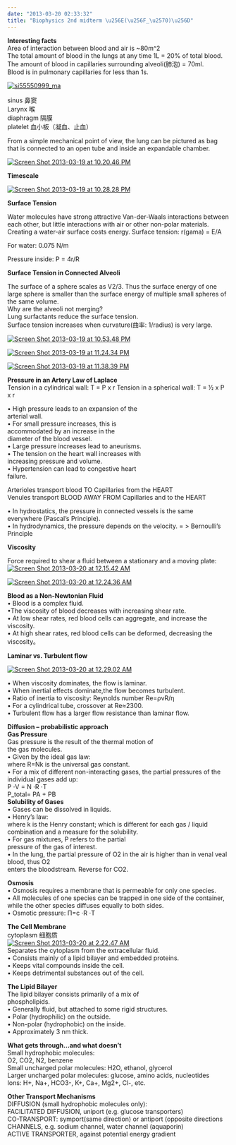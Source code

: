 ```yaml
---
date: "2013-03-20 02:33:32"
title: "Biophysics 2nd midterm \u256E(\u256F_\u2570)\u256D"
---
```


**Interesting facts**  
 Area of interaction between blood and air is ~80m^2  
 The total amount of blood in the lungs at any time 1L = 20% of total blood.  
 The amount of blood in capillaries surrounding alveoli(肺泡) = 70ml.  
 Blood is in pulmonary capillaries for less than 1s.

[![si55550999_ma](https://architech-blog.s3-ap-southeast-1.amazonaws.com/content/images/uploads/2013/03/si55550999_ma-300x236.jpg)](https://architech-blog.s3-ap-southeast-1.amazonaws.com/content/images/uploads/2013/03/si55550999_ma.jpg)

sinus 鼻窦  
 Larynx 喉  
 diaphragm 隔膜  
 platelet 血小板（凝血、止血）

From a simple mechanical point of view, the lung can be pictured as bag that is connected to an open tube and inside an expandable chamber.

[![Screen Shot 2013-03-19 at 10.20.46 PM](https://architech-blog.s3-ap-southeast-1.amazonaws.com/content/images/uploads/2013/03/Screen-Shot-2013-03-19-at-10.20.46-PM-300x191.png)](https://architech-blog.s3-ap-southeast-1.amazonaws.com/content/images/uploads/2013/03/Screen-Shot-2013-03-19-at-10.20.46-PM.png)

**Timescale**

[![Screen Shot 2013-03-19 at 10.28.28 PM](https://architech-blog.s3-ap-southeast-1.amazonaws.com/content/images/uploads/2013/03/Screen-Shot-2013-03-19-at-10.28.28-PM-300x218.png)](https://architech-blog.s3-ap-southeast-1.amazonaws.com/content/images/uploads/2013/03/Screen-Shot-2013-03-19-at-10.28.28-PM.png)

**Surface Tension**

Water molecules have strong attractive Van-der-Waals interactions between each other, but little interactions with air or other non-polar materials. Creating a water-air surface costs energy. Surface tension: r(gama) = E/A

For water: 0.075 N/m

Pressure inside: P = 4r/R

**Surface Tension in Connected Alveoli**

The surface of a sphere scales as V2/3. Thus the surface energy of one large sphere is smaller than the surface energy of multiple small spheres of the same volume.  
 Why are the alveoli not merging?  
 Lung surfactants reduce the surface tension.  
 Surface tension increases when curvature(曲率: 1/radius) is very large.

[![Screen Shot 2013-03-19 at 10.53.48 PM](https://architech-blog.s3-ap-southeast-1.amazonaws.com/content/images/uploads/2013/03/Screen-Shot-2013-03-19-at-10.53.48-PM-300x209.png)](https://architech-blog.s3-ap-southeast-1.amazonaws.com/content/images/uploads/2013/03/Screen-Shot-2013-03-19-at-10.53.48-PM.png)

[![Screen Shot 2013-03-19 at 11.24.34 PM](https://architech-blog.s3-ap-southeast-1.amazonaws.com/content/images/uploads/2013/03/Screen-Shot-2013-03-19-at-11.24.34-PM-300x204.png)](https://architech-blog.s3-ap-southeast-1.amazonaws.com/content/images/uploads/2013/03/Screen-Shot-2013-03-19-at-11.24.34-PM.png)

[![Screen Shot 2013-03-19 at 11.38.39 PM](https://architech-blog.s3-ap-southeast-1.amazonaws.com/content/images/uploads/2013/03/Screen-Shot-2013-03-19-at-11.38.39-PM-300x200.png)](https://architech-blog.s3-ap-southeast-1.amazonaws.com/content/images/uploads/2013/03/Screen-Shot-2013-03-19-at-11.38.39-PM.png)

**Pressure in an Artery Law of Laplace**  
 Tension in a cylindrical wall: T = P x r Tension in a spherical wall: T = ½ x P x r

• High pressure leads to an expansion of the  
 arterial wall.  
 • For small pressure increases, this is  
 accommodated by an increase in the  
 diameter of the blood vessel.  
 • Large pressure increases lead to aneurisms.  
 • The tension on the heart wall increases with  
 increasing pressure and volume.  
 • Hypertension can lead to congestive heart  
 failure.

Arterioles transport blood TO Capillaries from the HEART  
 Venules transport BLOOD AWAY FROM Capillaries and to the HEART

• In hydrostatics, the pressure in connected vessels is the same everywhere (Pascal’s Principle).  
 • In hydrodynamics, the pressure depends on the velocity. = > Bernoulli’s Principle

**Viscosity**

Force required to shear a fluid between a stationary and a moving plate:  
[![Screen Shot 2013-03-20 at 12.15.42 AM](https://architech-blog.s3-ap-southeast-1.amazonaws.com/content/images/uploads/2013/03/Screen-Shot-2013-03-20-at-12.15.42-AM-300x138.png)](https://architech-blog.s3-ap-southeast-1.amazonaws.com/content/images/uploads/2013/03/Screen-Shot-2013-03-20-at-12.15.42-AM.png)

[![Screen Shot 2013-03-20 at 12.24.36 AM](https://architech-blog.s3-ap-southeast-1.amazonaws.com/content/images/uploads/2013/03/Screen-Shot-2013-03-20-at-12.24.36-AM-300x186.png)](https://architech-blog.s3-ap-southeast-1.amazonaws.com/content/images/uploads/2013/03/Screen-Shot-2013-03-20-at-12.24.36-AM.png)

**Blood as a Non-Newtonian Fluid**  
 • Blood is a complex fluid.  
 •The viscosity of blood decreases with increasing shear rate.  
 • At low shear rates, red blood cells can aggregate, and increase the viscosity.  
 • At high shear rates, red blood cells can be deformed, decreasing the viscosity。

**Laminar vs. Turbulent flow**

[![Screen Shot 2013-03-20 at 12.29.02 AM](https://architech-blog.s3-ap-southeast-1.amazonaws.com/content/images/uploads/2013/03/Screen-Shot-2013-03-20-at-12.29.02-AM-300x77.png)](https://architech-blog.s3-ap-southeast-1.amazonaws.com/content/images/uploads/2013/03/Screen-Shot-2013-03-20-at-12.29.02-AM.png)

• When viscosity dominates, the flow is laminar.  
 • When inertial effects dominate,the flow becomes turbulent.  
 • Ratio of inertia to viscosity: Reynolds number Re=ρvR/η  
 • For a cylindrical tube, crossover at Re≈2300.  
 • Turbulent flow has a larger flow resistance than laminar flow.

**Diffusion – probabilistic approach**  
**Gas Pressure**  
 Gas pressure is the result of the thermal motion of  
 the gas molecules.  
 • Given by the ideal gas law:  
 where R=Nk is the universal gas constant.  
 • For a mix of different non-interacting gases, the partial pressures of the individual gases add up:  
 P ⋅V = N ⋅R ⋅T  
 P_total= PA + PB  
**Solubility of Gases**  
 • Gases can be dissolved in liquids.  
 • Henry’s law:  
 where k is the Henry constant; which is different for each gas / liquid combination and a measure for the solubility.  
 • For gas mixtures, P refers to the partial  
 pressure of the gas of interest.  
 • In the lung, the partial pressure of O2 in the air is higher than in venal veal blood, thus O2  
 enters the bloodstream. Reverse for CO2.

**Osmosis**  
 • Osmosis requires a membrane that is permeable for only one species.  
 • All molecules of one species can be trapped in one side of the container, while the other species diffuses equally to both sides.  
 • Osmotic pressure: Π=c ⋅R ⋅T

**The Cell Membrane**  
 cytoplasm 细胞质  
[![Screen Shot 2013-03-20 at 2.22.47 AM](https://architech-blog.s3-ap-southeast-1.amazonaws.com/content/images/uploads/2013/03/Screen-Shot-2013-03-20-at-2.22.47-AM-300x121.png)](https://architech-blog.s3-ap-southeast-1.amazonaws.com/content/images/uploads/2013/03/Screen-Shot-2013-03-20-at-2.22.47-AM.png)  
 Separates the cytoplasm from the extracellular fluid.  
 • Consists mainly of a lipid bilayer and embedded proteins.  
 • Keeps vital compounds inside the cell.  
 • Keeps detrimental substances out of the cell.

**The Lipid Bilayer**  
 The lipid bilayer consists primarily of a mix of  
 phospholipids.  
 • Generally fluid, but attached to some rigid structures.  
 • Polar (hydrophilic) on the outside.  
 • Non-polar (hydrophobic) on the inside.  
 • Approximately 3 nm thick.

**What gets through…and what doesn’t**  
 Small hydrophobic molecules:  
 O2, CO2, N2, benzene  
 Small uncharged polar molecules: H2O, ethanol, glycerol  
 Larger uncharged polar molecules: glucose, amino acids, nucleotides  
 Ions: H+, Na+, HCO3-, K+, Ca+, Mg2+, Cl-, etc.

**Other Transport Mechanisms**  
 DIFFUSION (small hydrophobic molecules only):  
 FACILITATED DIFFUSION, uniport (e.g. glucose transporters)  
 CO-TRANSPORT: symport(same direction) or antiport (opposite directions  
 CHANNELS, e.g. sodium channel, water channel (aquaporin)  
 ACTIVE TRANSPORTER, against potential energy gradient
